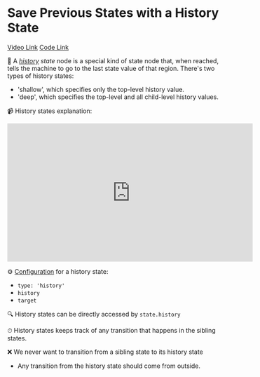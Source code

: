 # Save Previous States with a History State

[Video Link](https://egghead.io/lessons/react-save-previous-states-with-a-history-state)
[Code Link](https://github.com/isaacplmann/sturdy-uis/tree/lesson6-end)


🔑 A _[history](https://xstate.js.org/docs/guides/history.html#history) state_ node is a special kind of state node that, when reached, tells the machine to go to the last state value of that region. There's two types of history states:
- 'shallow', which specifies only the top-level history value.
- 'deep', which specifies the top-level and all child-level history values.


📹 History states explanation:
<iframe width="560" height="315" src="https://www.youtube.com/embed/uczggW1PF6I" frameborder="0" allow="accelerometer; autoplay; encrypted-media; gyroscope; picture-in-picture" allowfullscreen></iframe>


⚙️ [Configuration](https://xstate.js.org/docs/guides/history.html#history-state-configuration) for a history state:
  - `type: 'history'`
  - `history`
  - `target`

🔍 History states can be directly accessed by `state.history`

⏱ History states keeps track of any transition that happens in the sibling states.

❌ We never want to transition from a sibling state to its history state
  - Any transition from the history state should come from outside. 